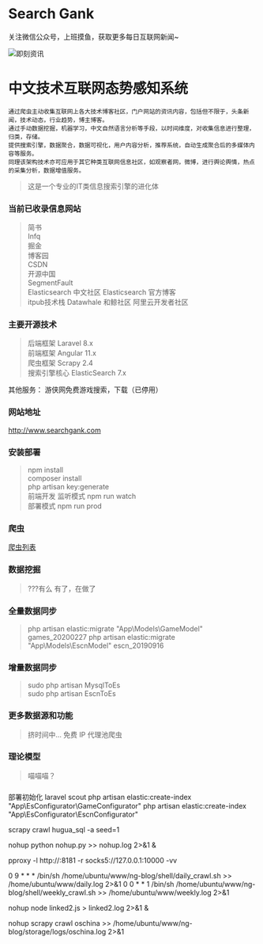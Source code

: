 # Search Gank

关注微信公众号，上班摸鱼，获取更多每日互联网新闻~

![即刻资讯](https://mp.weixin.qq.com/mp/qrcode?scene=10000004&size=102&__biz=Mzg2NzUzODY1Nw==&mid=2247483673&idx=1&sn=2c7edf333dada253bfb152646d891b92&send_time= "微信公众号")

# 中文技术互联网态势感知系统

```
通过爬虫主动收集互联网上各大技术博客社区，门户网站的资讯内容，包括但不限于，头条新闻，技术动态，行业趋势，博主博客。
通过手动数据挖掘，机器学习，中文自然语言分析等手段，以时间维度，对收集信息进行整理，归类，存储。
提供搜索引擎，数据聚合，数据可视化，用户内容分析，推荐系统，自动生成聚合后的多媒体内容等服务。
同理该架构技术亦可应用于其它种类互联网信息社区，如观察者网，微博，进行舆论舆情，热点的采集分析，数据增值服务。
```

> 这是一个专业的IT类信息搜索引擎的进化体


### 当前已收录信息网站
> 简书  
> Infq  
> 掘金  
> 博客园  
> CSDN  
> 开源中国  
> SegmentFault  
> Elasticsearch 中文社区
> Elasticsearch 官方博客  
> itpub技术栈
> Datawhale 和鲸社区
> 阿里云开发者社区

### 主要开源技术
> 后端框架 Laravel 8.x  
> 前端框架 Angular 11.x  
> 爬虫框架 Scrapy 2.4    
> 搜索引擎核心 ElasticSearch 7.x 

其他服务：
游侠网免费游戏搜索，下载（已停用）

### 网站地址

<http://www.searchgank.com>



### 安装部署

> npm install  
> composer install  
> php artisan key:generate  
> 前端开发 监听模式 npm run watch  
> 部署模式 npm run prod

### 爬虫

[爬虫列表](https://github.com/quickly3/game-search-engine2/blob/master/readme/spider.md)

### 数据挖掘

> ???有么
> 有了，在做了

### 全量数据同步

> php artisan elastic:migrate "App\Models\GameModel" games_20200227
> php artisan elastic:migrate "App\Models\EscnModel" escn_20190916

### 增量数据同步

> sudo php artisan MysqlToEs  
> sudo php artisan EscnToEs

### 更多数据源和功能

> 挤时间中...
> 免费 IP 代理池爬虫

### 理论模型

> 喵喵喵？

###

部署初始化 laravel scout
php artisan elastic:create-index "App\EsConfigurator\GameConfigurator"
php artisan elastic:create-index "App\EsConfigurator\EscnConfigurator"


scrapy crawl hugua_sql -a seed=1


nohup python nohup.py >> nohup.log 2>&1 &


pproxy -l http://:8181 -r socks5://127.0.0.1:10000 -vv

0 9 * * * /bin/sh /home/ubuntu/www/ng-blog/shell/daily_crawl.sh  >> /home/ubuntu/www/daily.log 2>&1
0 0 * * 1 /bin/sh /home/ubuntu/www/ng-blog/shell/weekly_crawl.sh  >> /home/ubuntu/www/weekly.log 2>&1


nohup node linked2.js > linked2.log 2>&1 &


nohup scrapy crawl oschina >> /home/ubuntu/www/ng-blog/storage/logs/oschina.log 2>&1
